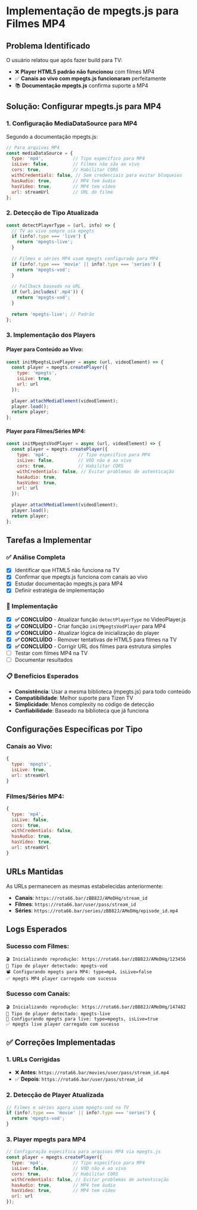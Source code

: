 # Implementação de mpegts.js para Filmes MP4

## Problema Identificado

O usuário relatou que após fazer build para TV:
- ❌ **Player HTML5 padrão não funcionou** com filmes MP4
- ✅ **Canais ao vivo com mpegts.js funcionaram** perfeitamente
- 📚 **Documentação mpegts.js** confirma suporte a MP4

## Solução: Configurar mpegts.js para MP4

### 1. Configuração MediaDataSource para MP4

Segundo a documentação mpegts.js:

```javascript
// Para arquivos MP4
const mediaDataSource = {
  type: 'mp4',           // Tipo específico para MP4
  isLive: false,         // Filmes não são ao vivo
  cors: true,            // Habilitar CORS
  withCredentials: false, // Sem credenciais para evitar bloqueios
  hasAudio: true,        // MP4 tem áudio
  hasVideo: true,        // MP4 tem vídeo
  url: streamUrl         // URL do filme
};
```

### 2. Detecção de Tipo Atualizada

```javascript
const detectPlayerType = (url, info) => {
  // TV ao vivo sempre usa mpegts
  if (info?.type === 'live') {
    return 'mpegts-live';
  }
  
  // Filmes e séries MP4 usam mpegts configurado para MP4
  if (info?.type === 'movie' || info?.type === 'series') {
    return 'mpegts-vod';
  }
  
  // Fallback baseado na URL
  if (url.includes('.mp4')) {
    return 'mpegts-vod';
  }
  
  return 'mpegts-live'; // Padrão
};
```

### 3. Implementação dos Players

#### Player para Conteúdo ao Vivo:
```javascript
const initMpegtsLivePlayer = async (url, videoElement) => {
  const player = mpegts.createPlayer({
    type: 'mpegts',
    isLive: true,
    url: url
  });
  
  player.attachMediaElement(videoElement);
  player.load();
  return player;
};
```

#### Player para Filmes/Séries MP4:
```javascript
const initMpegtsVodPlayer = async (url, videoElement) => {
  const player = mpegts.createPlayer({
    type: 'mp4',           // Tipo específico para MP4
    isLive: false,         // VOD não é ao vivo
    cors: true,            // Habilitar CORS
    withCredentials: false, // Evitar problemas de autenticação
    hasAudio: true,
    hasVideo: true,
    url: url
  });
  
  player.attachMediaElement(videoElement);
  player.load();
  return player;
};
```

## Tarefas a Implementar

### ✅ Análise Completa
- [x] Identificar que HTML5 não funciona na TV
- [x] Confirmar que mpegts.js funciona com canais ao vivo
- [x] Estudar documentação mpegts.js para MP4
- [x] Definir estratégia de implementação

### 🔄 Implementação
- [x] **✅ CONCLUÍDO** - Atualizar função `detectPlayerType` no VideoPlayer.js
- [x] **✅ CONCLUÍDO** - Criar função `initMpegtsVodPlayer` para MP4
- [x] **✅ CONCLUÍDO** - Atualizar lógica de inicialização do player
- [x] **✅ CONCLUÍDO** - Remover tentativas de HTML5 para filmes na TV
- [x] **✅ CONCLUÍDO** - Corrigir URL dos filmes para estrutura simples
- [ ] Testar com filmes MP4 na TV
- [ ] Documentar resultados

### 📋 Benefícios Esperados
- **Consistência**: Usar a mesma biblioteca (mpegts.js) para todo conteúdo
- **Compatibilidade**: Melhor suporte para Tizen TV
- **Simplicidade**: Menos complexity no código de detecção
- **Confiabilidade**: Baseado na biblioteca que já funciona

## Configurações Específicas por Tipo

### Canais ao Vivo:
```javascript
{
  type: 'mpegts',
  isLive: true,
  url: streamUrl
}
```

### Filmes/Séries MP4:
```javascript
{
  type: 'mp4',
  isLive: false,
  cors: true,
  withCredentials: false,
  hasAudio: true,
  hasVideo: true,
  url: streamUrl
}
```

## URLs Mantidas

As URLs permanecem as mesmas estabelecidas anteriormente:
- **Canais**: `https://rota66.bar/zBB82J/AMeDHq/stream_id`
- **Filmes**: `https://rota66.bar/user/pass/stream_id`
- **Séries**: `https://rota66.bar/series/zBB82J/AMeDHq/episode_id.mp4`

## Logs Esperados

### Sucesso com Filmes:
```
🎬 Inicializando reprodução: https://rota66.bar/zBB82J/AMeDHq/123456
🎯 Tipo de player detectado: mpegts-vod
📽️ Configurando mpegts para MP4: type=mp4, isLive=false
✅ mpegts MP4 player carregado com sucesso
```

### Sucesso com Canais:
```
🎬 Inicializando reprodução: https://rota66.bar/zBB82J/AMeDHq/147482
🎯 Tipo de player detectado: mpegts-live
📡 Configurando mpegts para live: type=mpegts, isLive=true
✅ mpegts live player carregado com sucesso
```

## ✅ Correções Implementadas

### 1. **URLs Corrigidas**
- ❌ **Antes**: `https://rota66.bar/movies/user/pass/stream_id.mp4`
- ✅ **Depois**: `https://rota66.bar/user/pass/stream_id`

### 2. **Detecção de Player Atualizada**
```javascript
// Filmes e séries agora usam mpegts-vod na TV
if (info?.type === 'movie' || info?.type === 'series') {
  return 'mpegts-vod';
}
```

### 3. **Player mpegts para MP4**
```javascript
// Configuração específica para arquivos MP4 via mpegts.js
const player = mpegts.createPlayer({
  type: 'mp4',           // Tipo específico para MP4
  isLive: false,         // VOD não é ao vivo
  cors: true,            // Habilitar CORS
  withCredentials: false, // Evitar problemas de autenticação
  hasAudio: true,        // MP4 tem áudio
  hasVideo: true,        // MP4 tem vídeo
  url: url
});
``` 